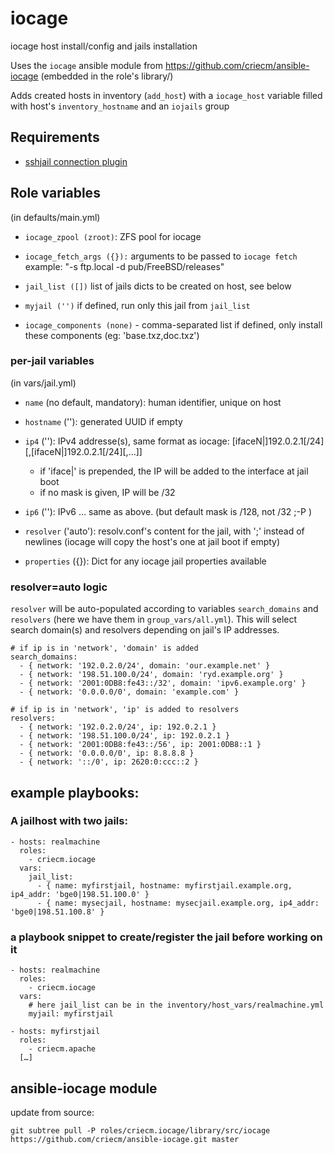 # iocage

iocage host install/config and jails installation

Uses the `iocage` ansible module from https://github.com/criecm/ansible-iocage
(embedded in the role's library/)

Adds created hosts in inventory (`add_host`) with a `iocage_host` variable filled
with host's `inventory_hostname` and an `iojails` group

## Requirements

* [sshjail connection plugin](https://github.com/austinhyde/ansible-sshjail)

## Role variables

(in defaults/main.yml)

* `iocage_zpool (zroot)`:
   ZFS pool for iocage

* `iocage_fetch_args ({}):`
   arguments to be passed to `iocage fetch`
   example: "-s ftp.local -d pub/FreeBSD/releases"

* `jail_list ([])`
   list of jails dicts to be created on host, see below

* `myjail ('')`
   if defined, run only this jail from `jail_list`

*  `iocage_components (none)` - comma-separated list
   if defined, only install these components (eg: 'base.txz,doc.txz')

### per-jail variables

(in vars/jail.yml)

* `name` (no default, mandatory): human identifier, unique on host

* `hostname` (''): generated UUID if empty

* `ip4` (''): IPv4 addresse(s), same format as iocage: [ifaceN|]192.0.2.1[/24][,[ifaceN|]192.0.2.1[/24][,…]]
  * if 'iface|' is prepended, the IP will be added to the interface at jail boot
  * if no mask is given, IP will be /32

* `ip6` (''): IPv6 … same as above. (but default mask is /128, not /32 ;-P )

* `resolver` ('auto'): resolv.conf's content for the jail, with ';' instead of newlines
  (iocage will copy the host's one at jail boot if empty)

* `properties` ({}):
   Dict for any iocage jail properties available

### resolver=auto logic

`resolver` will be auto-populated according to variables `search_domains` and `resolvers`
(here we have them in `group_vars/all.yml`). This will select search domain(s) and resolvers
 depending on jail's IP addresses.

```
# if ip is in 'network', 'domain' is added
search_domains:
  - { network: '192.0.2.0/24', domain: 'our.example.net' }
  - { network: '198.51.100.0/24', domain: 'ryd.example.org' }
  - { network: '2001:0DB8:fe43::/32', domain: 'ipv6.example.org' }
  - { network: '0.0.0.0/0', domain: 'example.com' }

# if ip is in 'network', 'ip' is added to resolvers
resolvers:
  - { network: '192.0.2.0/24', ip: 192.0.2.1 }
  - { network: '198.51.100.0/24', ip: 192.0.2.1 }
  - { network: '2001:0DB8:fe43::/56', ip: 2001:0DB8::1 }
  - { network: '0.0.0.0/0', ip: 8.8.8.8 }
  - { network: '::/0', ip: 2620:0:ccc::2 }
```

## example playbooks:

### A jailhost with two jails:

```
- hosts: realmachine
  roles:
    - criecm.iocage
  vars:
    jail_list:
      - { name: myfirstjail, hostname: myfirstjail.example.org, ip4_addr: 'bge0|198.51.100.0' }
      - { name: mysecjail, hostname: mysecjail.example.org, ip4_addr: 'bge0|198.51.100.8' }
```

### a playbook snippet to create/register the jail before working on it

```
- hosts: realmachine
  roles:
    - criecm.iocage
  vars:
    # here jail_list can be in the inventory/host_vars/realmachine.yml
    myjail: myfirstjail

- hosts: myfirstjail
  roles:
    - criecm.apache
  […]
```

## ansible-iocage module
update from source:

`git subtree pull -P roles/criecm.iocage/library/src/iocage https://github.com/criecm/ansible-iocage.git master`

